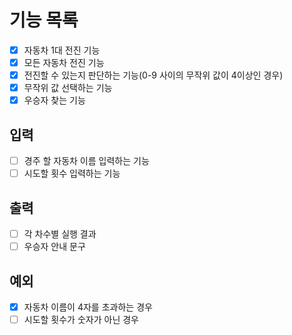 # 기능 목록
- [x] 자동차 1대 전진 기능
- [x] 모든 자동차 전진 기능
- [x] 전진할 수 있는지 판단하는 기능(0-9 사이의 무작위 값이 4이상인 경우)
- [x] 무작위 값 선택하는 기능
- [x] 우승자 찾는 기능

## 입력
- [ ] 경주 할 자동차 이름 입력하는 기능
- [ ] 시도할 횟수 입력하는 기능

## 출력
- [ ] 각 차수별 실행 결과
- [ ] 우승자 안내 문구

## 예외
- [x] 자동차 이름이 4자를 초과하는 경우
- [ ] 시도할 횟수가 숫자가 아닌 경우
